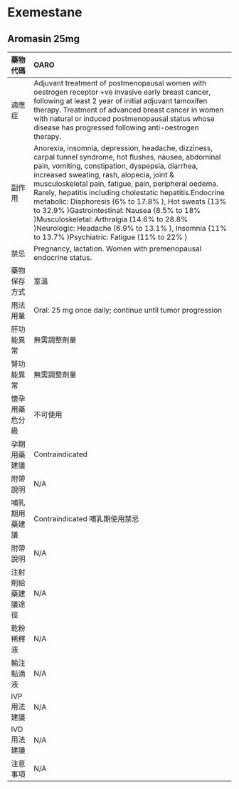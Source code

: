 # Exemestane

## Aromasin  25mg

| 藥物代碼 | OARO |
| :--- | :--- |
| 適應症 | Adjuvant treatment of postmenopausal women with oestrogen receptor +ve invasive early breast cancer, following at least 2 year of initial adjuvant tamoxifen therapy. Treatment of advanced breast cancer in women with natural or induced postmenopausal status whose disease has progressed following anti-oestrogen therapy. |
| 副作用 | Anorexia, insomnia, depression, headache, dizziness, carpal tunnel syndrome, hot flushes, nausea, abdominal pain, vomiting, constipation, dyspepsia, diarrhea, increased sweating, rash, alopecia, joint & musculoskeletal pain, fatigue, pain, peripheral oedema. Rarely, hepatitis including cholestatic hepatitis.Endocrine metabolic: Diaphoresis \(6% to 17.8% \), Hot sweats \(13% to 32.9% \)Gastrointestinal: Nausea \(8.5% to 18% \)Musculoskeletal: Arthralgia \(14.6% to 28.8% \)Neurologic: Headache \(6.9% to 13.1% \), Insomnia \(11% to 13.7% \)Psychiatric: Fatigue \(11% to 22% \) |
| 禁忌 | Pregnancy, lactation. Women with premenopausal endocrine status. |
| 藥物保存方式 | 室溫 |
| 用法用量 | Oral: 25 mg once daily; continue until tumor progression |
| 肝功能異常 | 無需調整劑量 |
| 腎功能異常 | 無需調整劑量 |
| 懷孕用藥危分級 | 不可使用 |
| 孕期用藥建議 | Contraindicated |
| 附帶說明 | N/A |
| 哺乳期用藥建議 | Contraindicated 哺乳期使用禁忌 |
| 附帶說明 | N/A |
| 注射劑給藥建議途徑 | N/A |
| 乾粉稀釋液 | N/A |
| 輸注點滴液 | N/A |
| IVP 用法建議 | N/A |
| IVD 用法建議 | N/A |
| 注意事項 | N/A |

